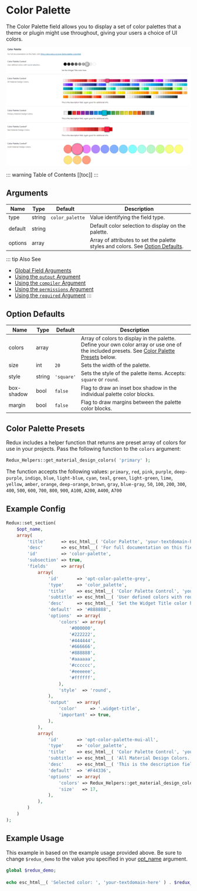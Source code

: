 # Color Palette

The Color Palette field allows you to display a set of color palettes that a theme or plugin might use throughout, 
giving your users a choice of UI colors.

<span style="display:block;text-align:center">![](./img/color-palette.png)</span>

::: warning Table of Contents
[[toc]]
:::

## Arguments
|Name|Type|<div style="width:80px;">Default</div>|Description|
|--- |--- |--- |--- |
|type|string|`color_palette`|Value identifying the field type.|
|default|string| |Default color selection to display on the palette.|
|options|array| |Array of attributes to set the palette styles and colors.  See [Option Defaults](#option-defaults).

::: tip Also See
- [Global Field Arguments](../configuration/fields/arguments.md)
- [Using the `output` Argument](../configuration/fields/output.md)
- [Using the `compiler` Argument](../configuration/fields/compiler.md)
- [Using the `permissions` Argument](../configuration/fields/permissions.md)
- [Using the `required` Argument](../configuration/fields/required.md)
:::

## Option Defaults
|Name|Type|Default|Description|
|--- |--- |--- |--- |
|colors|array| |Array of colors to display in the palette.  Define your own color array or use one of the included presets.  See [Color Palette Presets](#color-palette-presets) below.|
|size|int|`20`|Sets the width of the palette.|
|style|string|`'square'`|Sets the style of the palette items.  Accepts: `square` or `round`.|
|box-shadow|bool|`false`|Flag to draw an inset box shadow in the individual palette color blocks.|
|margin|bool|`false`|Flag to draw margins between the palette color blocks.|

## Color Palette Presets
Redux includes a helper function that returns are preset array of colors for use in your projects.
Pass the following function to the `colors` argument: 
```php 
Redux_Helpers::get_material_design_colors( 'primary' );
```
The function accepts the following values: `primary`, `red`, `pink`, `purple`, `deep-purple`, `indigo`, `blue`, `light-blue`, `cyan`, `teal`, `green`, `light-green`, `lime`, `yellow`, `amber`, `orange`, `deep-orange`, `brown`, `gray`, `blue-gray`, `50`, `100`, `200`, `300`, `400`, `500`, `600`, `700`, `800`, `900`, `A100`, `A200`, `A400`, `A700`

## Example Config
```php
Redux::set_section(
	$opt_name,
	array(
		'title'      => esc_html__( 'Color Palette', 'your-textdomain-here' ),
		'desc'       => esc_html__( 'For full documentation on this field, visit: ', 'your-textdomain-here' ) . '<a href="https://devs.redux.io/core-fields/color-palette.html" target="_blank">https://devs.redux.io/core-fields/palette-color.html</a>',
		'id'         => 'color-palette',
		'subsection' => true,
		'fields'     => array(
			array(
				'id'       => 'opt-color-palette-grey',
				'type'     => 'color_palette',
				'title'    => esc_html__( 'Color Palette Control', 'your-textdomain-here' ),
				'subtitle' => esc_html__( 'User defined colors with round selectors.', 'your-textdomain-here' ),
				'desc'     => esc_html__( 'Set the Widget Title color here.', 'your-textdomain-here' ),
				'default'  => '#888888',
				'options'  => array(
					'colors' => array(
						'#000000',
						'#222222',
						'#444444',
						'#666666',
						'#888888',
						'#aaaaaa',
						'#cccccc',
						'#eeeeee',
						'#ffffff',
					),
					'style'  => 'round',
				),
				'output'   => array(
					'color'     => '.widget-title',
					'important' => true,
				),
			),
			array(
				'id'       => 'opt-color-palette-mui-all',
				'type'     => 'color_palette',
				'title'    => esc_html__( 'Color Palette Control', 'your-textdomain-here' ),
				'subtitle' => esc_html__( 'All Material Design Colors.', 'your-textdomain-here' ),
				'desc'     => esc_html__( 'This is the description field, again good for additional info.', 'your-textdomain-here' ),
				'default'  => '#F44336',
				'options'  => array(
					'colors' => Redux_Helpers::get_material_design_colors( 'all' ),
					'size'   => 17,
				),
			),
        )
	)
);
```

## Example Usage
This example in based on the example usage provided above. Be sure to change `$redux_demo` to the value you specified 
in your [opt_name](../configuration/global_arguments.md#opt_name) argument.

```php
global $redux_demo;

echo esc_html__( 'Selected color: ', 'your-textdomain-here' ) . $redux_demo['opt-color-palette-grey'];
```
